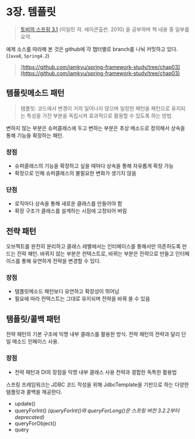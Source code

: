 # 3장. 템플릿

> [토비의 스프링 3.1](http://book.naver.com/bookdb/book_detail.nhn?bid=7006516) (이일민 저. 에이콘출판. 2010) 을 공부하며 책 내용 중 일부를 요약.

예제 소스를 따라해 본 것은  github에  각 챕터별로 branch를 나눠 커밋하고 있다. (`Java8`, `Spring4.2`)
> [https://github.com/iamkyu/spring-framework-study/tree/chap03](https://github.com/iamkyu/spring-framework-study/tree/chap03)

## 템플릿메소드 패턴

> 템플릿: 코드에서 변경이 거의 일어나지 않으며 일정한 패턴을 패턴으로 유지되는 특성을 가진 부분을 독립시켜 효과적으로 활용할 수 있도록 하는 방법.

변하지 않는 부분은 슈퍼클래스에 두고 변하는 부분은 추상 메소드로 정의해서 상속을 통해 기능을 확장하는 패턴.

### 장점

- 슈퍼클래스의 기능을 확장하고 싶을 때마다 상속을 통해 자유롭게 확장 가능
- 확장으로 인해 슈퍼클래스의 불필요한 변화가 생기지 않음

### 단점

- 로직마다 상속을 통해 새로운 클래스를 만들어야 함
- 확장 구조가 클래스를 설계하는 시점에 고정되어 버림

## 전략 패턴

오브젝트를 완전히 분리하고 클래스 레벨에서는 인터페이스를 통해서만 의존하도록 만드는 전략 패턴. 바뀌지 않는 부분은 컨텍스트로, 바뀌는 부분은 전략으로 만들고 인터페이스를 통해 유연하게 전략을 변경할 수 있다.

### 장점
- 템플릿메소드 패턴보다 유연하고 확장성이 뛰어남
- 필요에 따라 컨텍스트는 그대로 유지되며 전략을 바꿔 쓸 수 있음

## 탬플릿/콜백 패턴

전략 패턴의 기본 구조에 익명 내부 클래스를 활용한 방식. 전략 패턴의 전략과 달리 단일 메소드 인페이스 사용.

### 장점

- 전략 패턴과 DI의 장점을 익명 내부 클래스 사용 전략과 결합한 독특한 활용법

스프링 프레임워크는 JDBC 코드 작성을 위해 JdbcTemplate을 기반으로 하는 다양한 템플릿과 콜백을 제공한다.

- update()
- queryForInt() *(queryForInt()와 queryForLong()은 스프링 버전 3.2.2부터 deprecated)*
- queryForObject()
- query